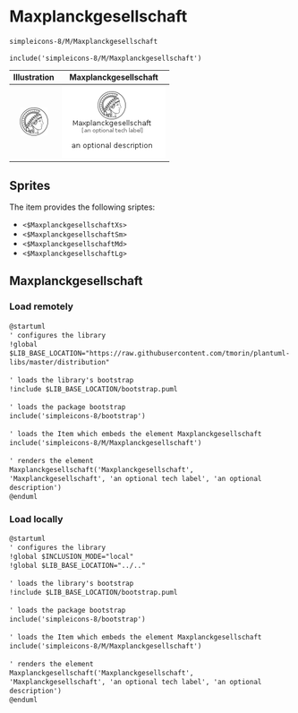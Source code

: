 # Maxplanckgesellschaft


```text
simpleicons-8/M/Maxplanckgesellschaft
```

```text
include('simpleicons-8/M/Maxplanckgesellschaft')
```



| Illustration | Maxplanckgesellschaft |
| :---: | :---: |
| ![illustration for Illustration](../../simpleicons-8/M/Maxplanckgesellschaft.png) | ![illustration for Maxplanckgesellschaft](../../simpleicons-8/M/Maxplanckgesellschaft.Local.png) |



## Sprites
The item provides the following sriptes:

- `<$MaxplanckgesellschaftXs>`
- `<$MaxplanckgesellschaftSm>`
- `<$MaxplanckgesellschaftMd>`
- `<$MaxplanckgesellschaftLg>`





## Maxplanckgesellschaft

### Load remotely
```plantuml
@startuml
' configures the library
!global $LIB_BASE_LOCATION="https://raw.githubusercontent.com/tmorin/plantuml-libs/master/distribution"

' loads the library's bootstrap
!include $LIB_BASE_LOCATION/bootstrap.puml

' loads the package bootstrap
include('simpleicons-8/bootstrap')

' loads the Item which embeds the element Maxplanckgesellschaft
include('simpleicons-8/M/Maxplanckgesellschaft')

' renders the element
Maxplanckgesellschaft('Maxplanckgesellschaft', 'Maxplanckgesellschaft', 'an optional tech label', 'an optional description')
@enduml
```

### Load locally
```plantuml
@startuml
' configures the library
!global $INCLUSION_MODE="local"
!global $LIB_BASE_LOCATION="../.."

' loads the library's bootstrap
!include $LIB_BASE_LOCATION/bootstrap.puml

' loads the package bootstrap
include('simpleicons-8/bootstrap')

' loads the Item which embeds the element Maxplanckgesellschaft
include('simpleicons-8/M/Maxplanckgesellschaft')

' renders the element
Maxplanckgesellschaft('Maxplanckgesellschaft', 'Maxplanckgesellschaft', 'an optional tech label', 'an optional description')
@enduml
```

